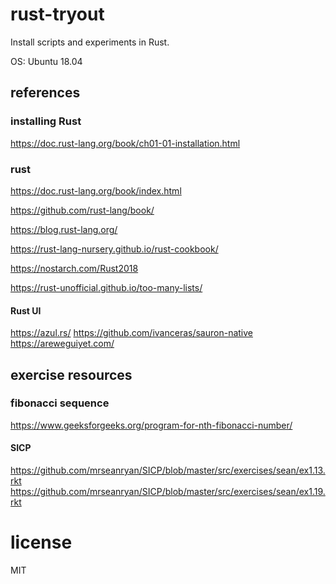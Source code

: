 # rust-tryout

Install scripts and experiments in Rust.

OS: Ubuntu 18.04

## references

### installing Rust

https://doc.rust-lang.org/book/ch01-01-installation.html

### rust

https://doc.rust-lang.org/book/index.html

https://github.com/rust-lang/book/

https://blog.rust-lang.org/

https://rust-lang-nursery.github.io/rust-cookbook/

https://nostarch.com/Rust2018

https://rust-unofficial.github.io/too-many-lists/

#### Rust UI
https://azul.rs/
https://github.com/ivanceras/sauron-native
https://areweguiyet.com/

## exercise resources

### fibonacci sequence

https://www.geeksforgeeks.org/program-for-nth-fibonacci-number/

#### SICP

https://github.com/mrseanryan/SICP/blob/master/src/exercises/sean/ex1.13.rkt
https://github.com/mrseanryan/SICP/blob/master/src/exercises/sean/ex1.19.rkt

# license

MIT
